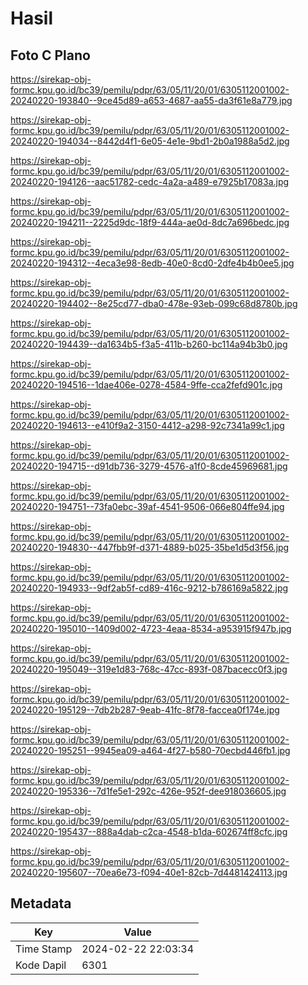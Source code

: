 # Hasil

## Foto C Plano

https://sirekap-obj-formc.kpu.go.id/bc39/pemilu/pdpr/63/05/11/20/01/6305112001002-20240220-193840--9ce45d89-a653-4687-aa55-da3f61e8a779.jpg

https://sirekap-obj-formc.kpu.go.id/bc39/pemilu/pdpr/63/05/11/20/01/6305112001002-20240220-194034--8442d4f1-6e05-4e1e-9bd1-2b0a1988a5d2.jpg

https://sirekap-obj-formc.kpu.go.id/bc39/pemilu/pdpr/63/05/11/20/01/6305112001002-20240220-194126--aac51782-cedc-4a2a-a489-e7925b17083a.jpg

https://sirekap-obj-formc.kpu.go.id/bc39/pemilu/pdpr/63/05/11/20/01/6305112001002-20240220-194211--2225d9dc-18f9-444a-ae0d-8dc7a696bedc.jpg

https://sirekap-obj-formc.kpu.go.id/bc39/pemilu/pdpr/63/05/11/20/01/6305112001002-20240220-194312--4eca3e98-8edb-40e0-8cd0-2dfe4b4b0ee5.jpg

https://sirekap-obj-formc.kpu.go.id/bc39/pemilu/pdpr/63/05/11/20/01/6305112001002-20240220-194402--8e25cd77-dba0-478e-93eb-099c68d8780b.jpg

https://sirekap-obj-formc.kpu.go.id/bc39/pemilu/pdpr/63/05/11/20/01/6305112001002-20240220-194439--da1634b5-f3a5-411b-b260-bc114a94b3b0.jpg

https://sirekap-obj-formc.kpu.go.id/bc39/pemilu/pdpr/63/05/11/20/01/6305112001002-20240220-194516--1dae406e-0278-4584-9ffe-cca2fefd901c.jpg

https://sirekap-obj-formc.kpu.go.id/bc39/pemilu/pdpr/63/05/11/20/01/6305112001002-20240220-194613--e410f9a2-3150-4412-a298-92c7341a99c1.jpg

https://sirekap-obj-formc.kpu.go.id/bc39/pemilu/pdpr/63/05/11/20/01/6305112001002-20240220-194715--d91db736-3279-4576-a1f0-8cde45969681.jpg

https://sirekap-obj-formc.kpu.go.id/bc39/pemilu/pdpr/63/05/11/20/01/6305112001002-20240220-194751--73fa0ebc-39af-4541-9506-066e804ffe94.jpg

https://sirekap-obj-formc.kpu.go.id/bc39/pemilu/pdpr/63/05/11/20/01/6305112001002-20240220-194830--447fbb9f-d371-4889-b025-35be1d5d3f56.jpg

https://sirekap-obj-formc.kpu.go.id/bc39/pemilu/pdpr/63/05/11/20/01/6305112001002-20240220-194933--9df2ab5f-cd89-416c-9212-b786169a5822.jpg

https://sirekap-obj-formc.kpu.go.id/bc39/pemilu/pdpr/63/05/11/20/01/6305112001002-20240220-195010--1409d002-4723-4eaa-8534-a953915f947b.jpg

https://sirekap-obj-formc.kpu.go.id/bc39/pemilu/pdpr/63/05/11/20/01/6305112001002-20240220-195049--319e1d83-768c-47cc-893f-087bacecc0f3.jpg

https://sirekap-obj-formc.kpu.go.id/bc39/pemilu/pdpr/63/05/11/20/01/6305112001002-20240220-195129--7db2b287-9eab-41fc-8f78-faccea0f174e.jpg

https://sirekap-obj-formc.kpu.go.id/bc39/pemilu/pdpr/63/05/11/20/01/6305112001002-20240220-195251--9945ea09-a464-4f27-b580-70ecbd446fb1.jpg

https://sirekap-obj-formc.kpu.go.id/bc39/pemilu/pdpr/63/05/11/20/01/6305112001002-20240220-195336--7d1fe5e1-292c-426e-952f-dee918036605.jpg

https://sirekap-obj-formc.kpu.go.id/bc39/pemilu/pdpr/63/05/11/20/01/6305112001002-20240220-195437--888a4dab-c2ca-4548-b1da-602674ff8cfc.jpg

https://sirekap-obj-formc.kpu.go.id/bc39/pemilu/pdpr/63/05/11/20/01/6305112001002-20240220-195607--70ea6e73-f094-40e1-82cb-7d4481424113.jpg


## Metadata

| Key        | Value               |
| ---------- | ------------------- |
| Time Stamp | 2024-02-22 22:03:34 |
| Kode Dapil | 6301                |



